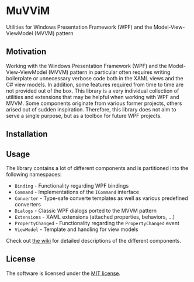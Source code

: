 # MuVViM
Utilities for Windows Presentation Framework (WPF) and the Model-View-ViewModel (MVVM) pattern

## Motivation
Working with the Windows Presentation Framework (WPF) and the Model-View-ViewModel (MVVM) pattern in particular often requires writing boilerplate or unnecessary verbose code both in the XAML views and the C# view models. In addition, some features required from time to time are not provided out of the box. This library is a very individual collection of utilities and extensions that may be helpful when working with WPF and MVVM. Some components originate from various former projects, others arised out of sudden inspiration. Therefore, this library does not aim to serve a single purpose, but as a toolbox for future WPF projects.

## Installation


## Usage
The library contains a lot of different components and is partitioned into the following namespaces:

* `Binding` - Functionality regarding WPF bindings
* `Command` - Implementations of the `ICommand` interface
* `Converter` - Type-safe converte templates as well as various predefined converters
* `Dialogs` - Classic WPF dialogs ported to the MVVM pattern
* `Extensions` - XAML extensions (attached properties, behaviors, ...)
* `PropertyChanged` - Functionality regarding the `PropertyChanged` event
* `ViewModel` - Template and handling for view models

Check out [the wiki](https://github.com/lukoerfer/muvvim/wiki) for detailed descriptions of the different components.

## License
The software is licensed under the [MIT license](https://github.com/lukoerfer/muvvim/blob/master/LICENSE).
